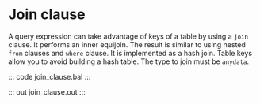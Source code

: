 # Join clause

A query expression can take advantage of keys of a table by using a `join` clause. It performs an inner equijoin. The result is similar to using nested `from` clauses and `where` clause. It is implemented as a hash join. Table keys allow you to avoid building a hash table. The type to join must be `anydata`.

::: code join_clause.bal :::

::: out join_clause.out :::